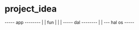 # project_idea

-----  app --------
        |       |
       fun      |
        |       |
-----  dal --------
        |
        |
---  hal  os  -----




